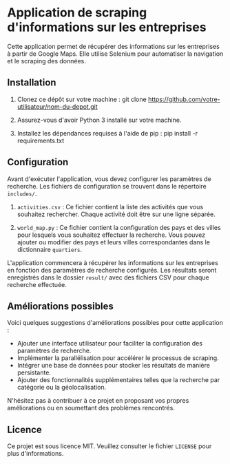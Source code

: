 # Application de scraping d'informations sur les entreprises

Cette application permet de récupérer des informations sur les entreprises à partir de Google Maps. Elle utilise Selenium pour automatiser la navigation et le scraping des données.

## Installation

1. Clonez ce dépôt sur votre machine :
git clone https://github.com/votre-utilisateur/nom-du-depot.git


2. Assurez-vous d'avoir Python 3 installé sur votre machine.

3. Installez les dépendances requises à l'aide de pip :
pip install -r requirements.txt


## Configuration

Avant d'exécuter l'application, vous devez configurer les paramètres de recherche. Les fichiers de configuration se trouvent dans le répertoire `includes/`.

1. `activities.csv` : Ce fichier contient la liste des activités que vous souhaitez rechercher. Chaque activité doit être sur une ligne séparée.

2. `world_map.py` : Ce fichier contient la configuration des pays et des villes pour lesquels vous souhaitez effectuer la recherche. Vous pouvez ajouter ou modifier des pays et leurs villes correspondantes dans le dictionnaire `quartiers`.



L'application commencera à récupérer les informations sur les entreprises en fonction des paramètres de recherche configurés. Les résultats seront enregistrés dans le dossier `result/` avec des fichiers CSV pour chaque recherche effectuée.

## Améliorations possibles

Voici quelques suggestions d'améliorations possibles pour cette application :

- Ajouter une interface utilisateur pour faciliter la configuration des paramètres de recherche.
- Implémenter la parallélisation pour accélérer le processus de scraping.
- Intégrer une base de données pour stocker les résultats de manière persistante.
- Ajouter des fonctionnalités supplémentaires telles que la recherche par catégorie ou la géolocalisation.

N'hésitez pas à contribuer à ce projet en proposant vos propres améliorations ou en soumettant des problèmes rencontrés.

## Licence

Ce projet est sous licence MIT. Veuillez consulter le fichier `LICENSE` pour plus d'informations.

